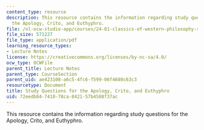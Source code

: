 ```yaml
---
content_type: resource
description: This resource contains the information regarding study questions for
  the Apology, Crito, and Euthyphro.
file: /ol-ocw-studio-app/courses/24-01-classics-of-western-philosophy-spring-2016/72eedb84741078ca842157b4588f37ac_MIT24_01S16_SES2.pdf
file_size: 571227
file_type: application/pdf
learning_resource_types:
- Lecture Notes
license: https://creativecommons.org/licenses/by-nc-sa/4.0/
ocw_type: OCWFile
parent_title: Lecture Notes
parent_type: CourseSection
parent_uid: ae423108-a6c5-4fc6-f599-06f4680c63c3
resourcetype: Document
title: Study Questions for the Apology, Crito, and Euthyphro
uid: 72eedb84-7410-78ca-8421-57b4588f37ac
---
```

This resource contains the information regarding study questions for the Apology, Crito, and Euthyphro.